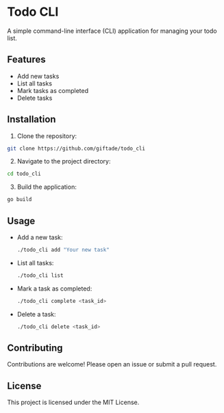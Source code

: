 # Todo CLI

A simple command-line interface (CLI) application for managing your todo list.

## Features

- Add new tasks
- List all tasks
- Mark tasks as completed
- Delete tasks

## Installation

1. Clone the repository:
  ```sh
  git clone https://github.com/giftade/todo_cli
  ```
2. Navigate to the project directory:
  ```sh
  cd todo_cli
  ```
3. Build the application:
  ```sh
  go build
  ```

## Usage

- Add a new task:
  ```sh
  ./todo_cli add "Your new task"
  ```
- List all tasks:
  ```sh
  ./todo_cli list
  ```
- Mark a task as completed:
  ```sh
  ./todo_cli complete <task_id>
  ```
- Delete a task:
  ```sh
  ./todo_cli delete <task_id>
  ```

## Contributing

Contributions are welcome! Please open an issue or submit a pull request.

## License

This project is licensed under the MIT License.